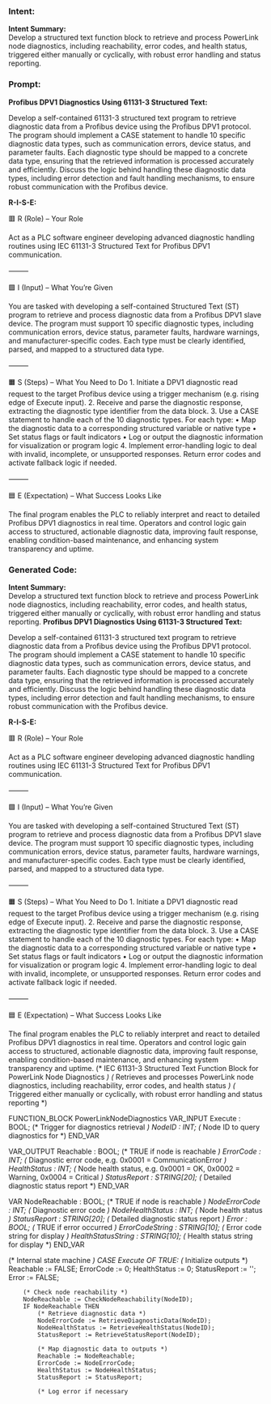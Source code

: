 ### Intent:
**Intent Summary:**  
Develop a structured text function block to retrieve and process PowerLink node diagnostics, including reachability, error codes, and health status, triggered either manually or cyclically, with robust error handling and status reporting.

### Prompt:
**Profibus DPV1 Diagnostics Using 61131-3 Structured Text:**

Develop a self-contained 61131-3 structured text program to retrieve diagnostic data from a Profibus device using the Profibus DPV1 protocol. The program should implement a CASE statement to handle 10 specific diagnostic data types, such as communication errors, device status, and parameter faults. Each diagnostic type should be mapped to a concrete data type, ensuring that the retrieved information is processed accurately and efficiently. Discuss the logic behind handling these diagnostic data types, including error detection and fault handling mechanisms, to ensure robust communication with the Profibus device.

**R-I-S-E:**

🟥 R (Role) – Your Role

Act as a PLC software engineer developing advanced diagnostic handling routines using IEC 61131-3 Structured Text for Profibus DPV1 communication.

⸻

🟩 I (Input) – What You’re Given

You are tasked with developing a self-contained Structured Text (ST) program to retrieve and process diagnostic data from a Profibus DPV1 slave device. The program must support 10 specific diagnostic types, including communication errors, device status, parameter faults, hardware warnings, and manufacturer-specific codes. Each type must be clearly identified, parsed, and mapped to a structured data type.

⸻

🟧 S (Steps) – What You Need to Do
	1.	Initiate a DPV1 diagnostic read request to the target Profibus device using a trigger mechanism (e.g. rising edge of Execute input).
	2.	Receive and parse the diagnostic response, extracting the diagnostic type identifier from the data block.
	3.	Use a CASE statement to handle each of the 10 diagnostic types. For each type:
	•	Map the diagnostic data to a corresponding structured variable or native type
	•	Set status flags or fault indicators
	•	Log or output the diagnostic information for visualization or program logic
	4.	Implement error-handling logic to deal with invalid, incomplete, or unsupported responses. Return error codes and activate fallback logic if needed.

⸻

🟦 E (Expectation) – What Success Looks Like

The final program enables the PLC to reliably interpret and react to detailed Profibus DPV1 diagnostics in real time. Operators and control logic gain access to structured, actionable diagnostic data, improving fault response, enabling condition-based maintenance, and enhancing system transparency and uptime.

### Generated Code:
**Intent Summary:**  
Develop a structured text function block to retrieve and process PowerLink node diagnostics, including reachability, error codes, and health status, triggered either manually or cyclically, with robust error handling and status reporting.
**Profibus DPV1 Diagnostics Using 61131-3 Structured Text:**

Develop a self-contained 61131-3 structured text program to retrieve diagnostic data from a Profibus device using the Profibus DPV1 protocol. The program should implement a CASE statement to handle 10 specific diagnostic data types, such as communication errors, device status, and parameter faults. Each diagnostic type should be mapped to a concrete data type, ensuring that the retrieved information is processed accurately and efficiently. Discuss the logic behind handling these diagnostic data types, including error detection and fault handling mechanisms, to ensure robust communication with the Profibus device.

**R-I-S-E:**

🟥 R (Role) – Your Role

Act as a PLC software engineer developing advanced diagnostic handling routines using IEC 61131-3 Structured Text for Profibus DPV1 communication.

⸻

🟩 I (Input) – What You’re Given

You are tasked with developing a self-contained Structured Text (ST) program to retrieve and process diagnostic data from a Profibus DPV1 slave device. The program must support 10 specific diagnostic types, including communication errors, device status, parameter faults, hardware warnings, and manufacturer-specific codes. Each type must be clearly identified, parsed, and mapped to a structured data type.

⸻

🟧 S (Steps) – What You Need to Do
	1.	Initiate a DPV1 diagnostic read request to the target Profibus device using a trigger mechanism (e.g. rising edge of Execute input).
	2.	Receive and parse the diagnostic response, extracting the diagnostic type identifier from the data block.
	3.	Use a CASE statement to handle each of the 10 diagnostic types. For each type:
	•	Map the diagnostic data to a corresponding structured variable or native type
	•	Set status flags or fault indicators
	•	Log or output the diagnostic information for visualization or program logic
	4.	Implement error-handling logic to deal with invalid, incomplete, or unsupported responses. Return error codes and activate fallback logic if needed.

⸻

🟦 E (Expectation) – What Success Looks Like

The final program enables the PLC to reliably interpret and react to detailed Profibus DPV1 diagnostics in real time. Operators and control logic gain access to structured, actionable diagnostic data, improving fault response, enabling condition-based maintenance, and enhancing system transparency and uptime.
(* IEC 61131-3 Structured Text Function Block for PowerLink Node Diagnostics *)
(* Retrieves and processes PowerLink node diagnostics, including reachability, error codes, and health status *)
(* Triggered either manually or cyclically, with robust error handling and status reporting *)

FUNCTION_BLOCK PowerLinkNodeDiagnostics
VAR_INPUT
    Execute : BOOL; (* Trigger for diagnostics retrieval *)
    NodeID : INT; (* Node ID to query diagnostics for *)
END_VAR

VAR_OUTPUT
    Reachable : BOOL; (* TRUE if node is reachable *)
    ErrorCode : INT; (* Diagnostic error code, e.g. 0x0001 = CommunicationError *)
    HealthStatus : INT; (* Node health status, e.g. 0x0001 = OK, 0x0002 = Warning, 0x0004 = Critical *)
    StatusReport : STRING[20]; (* Detailed diagnostic status report *)
END_VAR

VAR
    NodeReachable : BOOL; (* TRUE if node is reachable *)
    NodeErrorCode : INT; (* Diagnostic error code *)
    NodeHealthStatus : INT; (* Node health status *)
    StatusReport : STRING[20]; (* Detailed diagnostic status report *)
    Error : BOOL; (* TRUE if error occurred *)
    ErrorCodeString : STRING[10]; (* Error code string for display *)
    HealthStatusString : STRING[10]; (* Health status string for display *)
END_VAR

(* Internal state machine *)
CASE Execute OF
    TRUE:
        (* Initialize outputs *)
        Reachable := FALSE;
        ErrorCode := 0;
        HealthStatus := 0;
        StatusReport := '';
        Error := FALSE;

        (* Check node reachability *)
        NodeReachable := CheckNodeReachability(NodeID);
        IF NodeReachable THEN
            (* Retrieve diagnostic data *)
            NodeErrorCode := RetrieveDiagnosticData(NodeID);
            NodeHealthStatus := RetrieveHealthStatus(NodeID);
            StatusReport := RetrieveStatusReport(NodeID);

            (* Map diagnostic data to outputs *)
            Reachable := NodeReachable;
            ErrorCode := NodeErrorCode;
            HealthStatus := NodeHealthStatus;
            StatusReport := StatusReport;

            (* Log error if necessary
